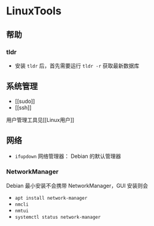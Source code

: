 # LinuxTools

## 帮助

### tldr

* 安装 `tldr` 后，首先需要运行 `tldr -r` 获取最新数据库

## 系统管理

* [[sudo]]
* [[ssh]]

用户管理工具见[[Linux用户]]

## 网络

* `ifupdown` 网络管理器： Debian 的默认管理器

### NetworkManager

Debian 最小安装不会携带 NetworkManager，GUI 安装则会

* `apt install network-manager`
* `nmcli`
* `nmtui`
* `systemctl status network-manager`